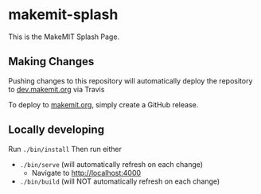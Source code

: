 # makemit-splash
This is the MakeMIT Splash Page.

## Making Changes

Pushing changes to this repository will automatically deploy the repository to [dev.makemit.org](https://dev.makemit.org) via Travis

To deploy to [makemit.org](https://makemit.org), simply create a GitHub release.

## Locally developing

Run `./bin/install`
Then run either
- `./bin/serve` (will automatically refresh on each change)
    - Navigate to [http://localhost:4000](http://localhost:4000)
- `./bin/build` (will NOT automatically refresh on each change)
